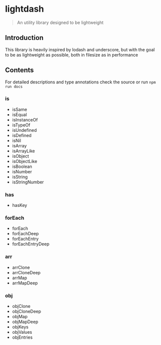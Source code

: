 # lightdash

> An utility library designed to be lightweight

## Introduction

This library is heavily inspired by lodash and underscore, but with the goal to be as lightweight as possible, both in filesize as in performance

## Contents

For detailed descriptions and type annotations check the source or run `npm run docs`

### is

- isSame
- isEqual
- isInstanceOf
- isTypeOf
- isUndefined
- isDefined
- isNil
- isArray
- isArrayLike
- isObject
- isObjectLike
- isBoolean
- isNumber
- isString
- isStringNumber

### has

- hasKey

### forEach

- forEach
- forEachDeep
- forEachEntry
- forEachEntryDeep

### arr

- arrClone
- arrCloneDeep
- arrMap
- arrMapDeep

### obj

- objClone
- objCloneDeep
- objMap
- objMapDeep
- objKeys
- objValues
- objEntries
